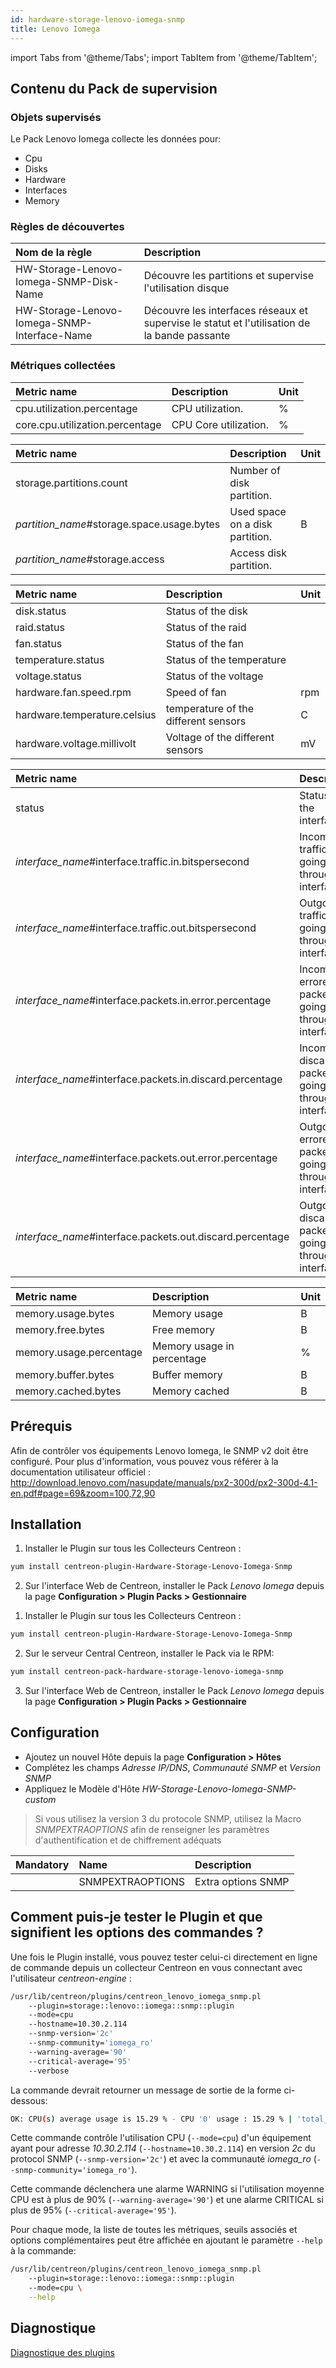 ```yaml
---
id: hardware-storage-lenovo-iomega-snmp
title: Lenovo Iomega
---
```

import Tabs from '@theme/Tabs';
import TabItem from '@theme/TabItem';

	
## Contenu du Pack de supervision

### Objets supervisés

Le Pack Lenovo Iomega collecte les données pour:
* Cpu
* Disks
* Hardware
* Interfaces
* Memory

### Règles de découvertes

<Tabs groupId="sync">
<TabItem value="Services" label="Services">

| Nom de la règle                               | Description                                                                                  |
| :-------------------------------------------- | :------------------------------------------------------------------------------------------- |
| HW-Storage-Lenovo-Iomega-SNMP-Disk-Name       | Découvre les partitions et supervise l'utilisation disque                                    |
| HW-Storage-Lenovo-Iomega-SNMP-Interface-Name  | Découvre les interfaces réseaux et supervise le statut et l'utilisation de la bande passante |

</TabItem>
</Tabs>

### Métriques collectées 

<Tabs groupId="sync">
<TabItem value="Cpu" label="Cpu">

| Metric name                      | Description           | Unit |
| :------------------------------- | :-------------------- |:---- |
| cpu.utilization.percentage       | CPU utilization.      | %    |
| core.cpu.utilization.percentage  | CPU Core utilization. | %    |

</TabItem>
<TabItem value="Disks" label="Disks">

| Metric name                                  | Description                     | Unit  |
| :------------------------------------------- | :------------------------------ |:----- |
| storage.partitions.count                     | Number of disk partition.       |       |
| *partition\_name*\#storage.space.usage.bytes | Used space on a disk partition. | B     |
| *partition\_name*\#storage.access            | Access disk partition.          |       |

</TabItem>
<TabItem value="Hardware" label="Hardware">

| Metric name                   | Description                               | Unit |
|:----------------------------- |:----------------------------------------- |:---- |
| disk.status                   | Status of the disk                        |      |
| raid.status                   | Status of the raid                        |      |
| fan.status                    | Status of the fan                         |      |
| temperature.status            | Status of the temperature                 |      |
| voltage.status                | Status of the voltage                     |      |
| hardware.fan.speed.rpm        | Speed of fan                              | rpm  |
| hardware.temperature.celsius  | temperature of the different sensors      | C    |
| hardware.voltage.millivolt    | Voltage of the different sensors          | mV   |

</TabItem>
<TabItem value="Interfaces" label="Interfaces">

| Metric name                                                 | Description                                             | Unit |
|:----------------------------------------------------------- |:------------------------------------------------------- |:---- |
| status                                                      | Status of the interface                                 |      |
| *interface\_name*\#interface.traffic.in.bitspersecond       | Incoming traffic going through the interface.           | b/s  |
| *interface\_name*\#interface.traffic.out.bitspersecond      | Outgoing traffic going through the interface.           | b/s  |
| *interface\_name*\#interface.packets.in.error.percentage    | Incoming errored packets going through the interface.   | %    |
| *interface\_name*\#interface.packets.in.discard.percentage  | Incoming discarded packets going through the interface. | %    |
| *interface\_name*\#interface.packets.out.error.percentage   | Outgoing errored packets going through the interface.   | %    |
| *interface\_name*\#interface.packets.out.discard.percentage | Outgoing discarded packets going through the interface. | %    |

</TabItem>
<TabItem value="Memory" label="Memory">

| Metric name              | Description                | Unit |
| :----------------------- | :------------------------- |:---- |
| memory.usage.bytes       | Memory usage               | B    |
| memory.free.bytes        | Free memory                | B    |
| memory.usage.percentage  | Memory usage in percentage | %    |
| memory.buffer.bytes      | Buffer memory              | B    |
| memory.cached.bytes      | Memory cached              | B    |

</TabItem>
</Tabs>

## Prérequis

Afin de contrôler vos équipements Lenovo Iomega, le SNMP v2 doit être configuré.
Pour plus d'information, vous pouvez vous référer à la documentation utilisateur officiel :
http://download.lenovo.com/nasupdate/manuals/px2-300d/px2-300d-4.1-en.pdf#page=69&zoom=100,72,90

## Installation

<Tabs groupId="sync">
<TabItem value="Online License" label="Online License">

1. Installer le Plugin sur tous les Collecteurs Centreon :

```bash
yum install centreon-plugin-Hardware-Storage-Lenovo-Iomega-Snmp
```

2. Sur l'interface Web de Centreon, installer le Pack *Lenovo Iomega* depuis la page **Configuration > Plugin Packs > Gestionnaire**

</TabItem>
<TabItem value="Offline License" label="Offline License">

1. Installer le Plugin sur tous les Collecteurs Centreon :

```bash
yum install centreon-plugin-Hardware-Storage-Lenovo-Iomega-Snmp
```

2. Sur le serveur Central Centreon, installer le Pack via le RPM:

```bash
yum install centreon-pack-hardware-storage-lenovo-iomega-snmp
```

3. Sur l'interface Web de Centreon, installer le Pack *Lenovo Iomega* depuis la page **Configuration > Plugin Packs > Gestionnaire**

</TabItem>
</Tabs>

## Configuration

* Ajoutez un nouvel Hôte depuis la page **Configuration > Hôtes**
* Complétez les champs *Adresse IP/DNS*, *Communauté SNMP* et *Version SNMP*
* Appliquez le Modèle d'Hôte *HW-Storage-Lenovo-Iomega-SNMP-custom*

> Si vous utilisez la version 3 du protocole SNMP, utilisez la Macro *SNMPEXTRAOPTIONS* afin de renseigner les paramètres
> d'authentification et de chiffrement adéquats

| Mandatory   | Name                    | Description                       |
| :---------- | :---------------------- | :---------------------------------|
|             | SNMPEXTRAOPTIONS        | Extra options SNMP                |


## Comment puis-je tester le Plugin et que signifient les options des commandes ?

Une fois le Plugin installé, vous pouvez tester celui-ci directement en ligne de commande depuis un collecteur Centreon en vous connectant avec l'utilisateur *centreon-engine* :

```bash
/usr/lib/centreon/plugins/centreon_lenovo_iomega_snmp.pl
    --plugin=storage::lenovo::iomega::snmp::plugin
    --mode=cpu
    --hostname=10.30.2.114
    --snmp-version='2c'
    --snmp-community='iomega_ro'
    --warning-average='90'
    --critical-average='95'
    --verbose
```

La commande devrait retourner un message de sortie de la forme ci-dessous:

```bash
OK: CPU(s) average usage is 15.29 % - CPU '0' usage : 15.29 % | 'total_cpu_avg'=15.29%;0:90;0:95;0;100 'cpu'=15.29%;;;0;100
```

Cette commande contrôle l'utilisation CPU (```--mode=cpu```) d'un équipement ayant pour adresse *10.30.2.114* (```--hostname=10.30.2.114```) 
en version *2c* du protocol SNMP (```--snmp-version='2c'```) et avec la communauté *iomega_ro* (```--snmp-community='iomega_ro'```).

Cette commande déclenchera une alarme WARNING si l'utilisation moyenne CPU est à plus de 90% (```--warning-average='90'```)
et une alarme CRITICAL si plus de 95% (```--critical-average='95'```).
 
Pour chaque mode, la liste de toutes les métriques, seuils associés et options complémentaires peut être affichée
en ajoutant le paramètre ```--help``` à la commande:

```bash
/usr/lib/centreon/plugins/centreon_lenovo_iomega_snmp.pl
    --plugin=storage::lenovo::iomega::snmp::plugin
    --mode=cpu \
    --help
```

## Diagnostique

[Diagnostique des plugins](../getting-started/how-to-guides/troubleshooting-plugins.md)
